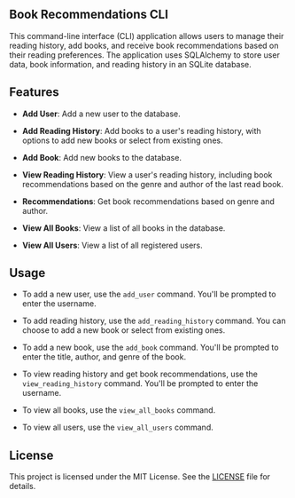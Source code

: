## Book Recommendations CLI

This command-line interface (CLI) application allows users to manage their reading history, add books, and receive book recommendations based on their reading preferences. The application uses SQLAlchemy to store user data, book information, and reading history in an SQLite database.

## Features

- **Add User**: Add a new user to the database.

- **Add Reading History**: Add books to a user's reading history, with options to add new books or select from existing ones.

- **Add Book**: Add new books to the database.

- **View Reading History**: View a user's reading history, including book recommendations based on the genre and author of the last read book.

- **Recommendations**: Get book recommendations based on genre and author.

- **View All Books**: View a list of all books in the database.

- **View All Users**: View a list of all registered users.



## Usage

- To add a new user, use the `add_user` command. You'll be prompted to enter the username.

- To add reading history, use the `add_reading_history` command. You can choose to add a new book or select from existing ones.

- To add a new book, use the `add_book` command. You'll be prompted to enter the title, author, and genre of the book.

- To view reading history and get book recommendations, use the `view_reading_history` command. You'll be prompted to enter the username.

- To view all books, use the `view_all_books` command.

- To view all users, use the `view_all_users` command.


## License

This project is licensed under the MIT License. See the [LICENSE](LICENSE) file for details.


